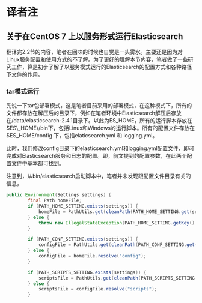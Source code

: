 # 译者注

## 关于在CentOS 7 上以服务形式运行Elasticsearch

翻译完2.2节的内容，笔者在回味的时候也自觉是一头雾水。主要还是因为对Linux服务配置和使用方式的不了解。为了更好的理解本节内容，笔者做了一些研究工作，算是初步了解了以服务模式运行的Elasticsearch的配置方式和各种路径下文件的作用。

### tar模式运行

先说一下tar包部署模式，这是笔者目前采用的部署模式，在这种模式下，所有的文件都存放在解压后的目录下，例如在笔者环境中Elasticsearch解压后存放在\/data\/elasticsearch-2.4.1目录下。以此为ES\_HOME，所有的运行脚本存放在$ES\_HOME\/bin下，包括Linux和Windows的运行脚本。所有的配置文件存放在$ES\_HOME\/config 下，包括elaticsearch.yml 和 logging.yml。

此时，我们修改config目录下的elasticsearch.yml和logging.yml配置文件，即可完成对Elasticsearch服务和日志的配置。即，前文提到的配置参数，在此两个配置文件中基本都可找到。

注意到，从bin\/elasticsearch启动脚本中，笔者并未发现跟配置文件目录有关的信息，

```java
public Environment(Settings settings) {
        final Path homeFile;
        if (PATH_HOME_SETTING.exists(settings)) {
            homeFile = PathUtils.get(cleanPath(PATH_HOME_SETTING.get(settings)));
        } else {
            throw new IllegalStateException(PATH_HOME_SETTING.getKey() + " is not configured");
        }

        if (PATH_CONF_SETTING.exists(settings)) {
            configFile = PathUtils.get(cleanPath(PATH_CONF_SETTING.get(settings)));
        } else {
            configFile = homeFile.resolve("config");
        }

        if (PATH_SCRIPTS_SETTING.exists(settings)) {
            scriptsFile = PathUtils.get(cleanPath(PATH_SCRIPTS_SETTING.get(settings)));
        } else {
            scriptsFile = configFile.resolve("scripts");
        }

```

